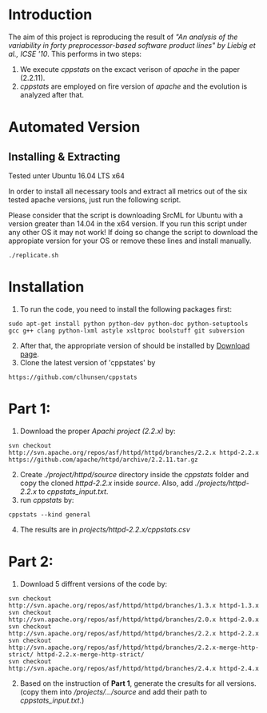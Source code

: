 # Introduction
The aim of this project is reproducing the result of *"An analysis of the variability in forty preprocessor-based software product lines" by Liebig et al., ICSE '10*. This performs in two steps:
1. We execute *cppstats* on the excact verison of *apache* in the paper (2.2.11).
2. *cppstats* are employed on fire version of *apache* and the evolution is analyzed after that.

# Automated Version

## Installing & Extracting

Tested unter Ubuntu 16.04 LTS x64

In order to install all necessary tools and extract all metrics out of the six tested apache versions, just run the following script.

Please consider that the script is downloading SrcML for Ubuntu with a version greater than 14.04 in the x64 version. If you run this script under any other OS it may not work! If doing so change the script to download the appropiate version for your OS or remove these lines and install manually.

```
./replicate.sh
```



# Installation
1. To run the code, you need to install the following packages first:
```
sudo apt-get install python python-dev python-doc python-setuptools gcc g++ clang python-lxml astyle xsltproc boolstuff git subversion
```
2. After that, the appropriate version of *<srcML>* should be installed by [Download page](http://www.srcml.org/#download).
3. Clone the latest version of 'cppstates' by 
```
https://github.com/clhunsen/cppstats
```

# Part 1:
1. Download the proper *Apachi project (2.2.x)* by:
```
svn checkout http://svn.apache.org/repos/asf/httpd/httpd/branches/2.2.x httpd-2.2.x
https://github.com/apache/httpd/archive/2.2.11.tar.gz
```
2. Create *./project/httpd/source* directory inside the *cppstats* folder and copy the cloned *httpd-2.2.x* inside *source*. Also, add *./projects/httpd-2.2.x* to *cppstats_input.txt*.
3. run *cppstats* by:
```
cppstats --kind general
```
4. The results are in *projects/httpd-2.2.x/cppstats.csv*

# Part 2:
1. Download 5 diffrent versions of the code by: 
```
svn checkout http://svn.apache.org/repos/asf/httpd/httpd/branches/1.3.x httpd-1.3.x
svn checkout http://svn.apache.org/repos/asf/httpd/httpd/branches/2.0.x httpd-2.0.x
svn checkout http://svn.apache.org/repos/asf/httpd/httpd/branches/2.2.x httpd-2.2.x
svn checkout http://svn.apache.org/repos/asf/httpd/httpd/branches/2.2.x-merge-http-strict/ httpd-2.2.x-merge-http-strict/
svn checkout http://svn.apache.org/repos/asf/httpd/httpd/branches/2.4.x httpd-2.4.x
```
2. Based on the instruction of **Part 1**, generate the cresults for all versions. (copy them into */projects/.../source* and add their path to *cppstats_input.txt*.)
